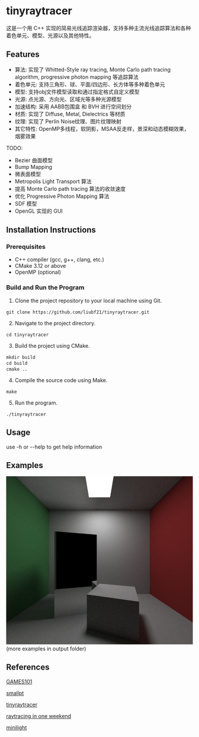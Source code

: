 # tinyraytracer

这是一个用 C++ 实现的简易光线追踪渲染器，支持多种主流光线追踪算法和各种着色单元、模型、光源以及其他特性。


## Features

+ 算法: 实现了 Whitted-Style ray tracing, Monte Carlo path tracing algorithm, progressive photon mapping 等追踪算法 
+ 着色单元: 支持三角形、球、平面/四边形、长方体等多种着色单元
+ 模型: 支持obj文件模型读取和通过指定格式自定义模型
+ 光源: 点光源、方向光、区域光等多种光源模型
+ 加速结构: 采用 AABB包围盒 和 BVH 进行空间划分
+ 材质: 实现了 Diffuse, Metal, Dielectrics 等材质
+ 纹理: 实现了 Perlin Noise纹理、图片纹理映射
+ 其它特性: OpenMP多线程，软阴影，MSAA反走样，景深和动态模糊效果，烟雾效果

TODO:
+ Bezier 曲面模型
+ Bump Mapping
+ 微表面模型
+ Metropolis Light Transport 算法
+ 提高 Monte Carlo path tracing 算法的收敛速度
+ 优化 Progressive Photon Mapping 算法
+ SDF 模型
+ OpenGL 实现的 GUI

## Installation Instructions

### Prerequisites

- C++ compiler (gcc, g++, clang, etc.)
- CMake 3.12 or above
- OpenMP (optional)

### Build and Run the Program

1. Clone the project repository to your local machine using Git.
```
git clone https://github.com/liubf21/tinyraytracer.git
```

2. Navigate to the project directory.
```
cd tinyraytracer
```

3. Build the project using CMake.
```
mkdir build
cd build
cmake ..
```

4. Compile the source code using Make.
```
make
```

5. Run the program.
```
./tinyraytracer
```

## Usage

use -h or --help to get help information

## Examples

![image1](output/pt1.jpg)
(more examples in output folder)

## References
[GAMES101](https://sites.cs.ucsb.edu/~lingqi/teaching/games101.html)

[smallpt](http://www.kevinbeason.com/smallpt/)

[tinyraytracer](https://github.com/ssloy/tinyraytracer/wiki)

[raytracing in one weekend](https://raytracing.github.io)

[minilight](https://www.hxa.name/minilight/)
